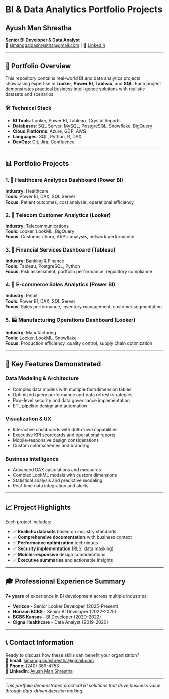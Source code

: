 # BI & Data Analytics Portfolio Projects

## Ayush Man Shrestha
**Senior BI Developer & Data Analyst**  
📧 simanggaidashrestha@gmail.com | 
🔗 [LinkedIn](https://linkedin.com/in/ayushmanshrestha)

---

## 🎯 Portfolio Overview

This repository contains real-world BI and data analytics projects showcasing expertise in **Looker**, **Power BI**, **Tableau**, and **SQL**. Each project demonstrates practical business intelligence solutions with realistic datasets and scenarios.

### 🛠️ Technical Stack
- **BI Tools**: Looker, Power BI, Tableau, Crystal Reports
- **Databases**: SQL Server, MySQL, PostgreSQL, Snowflake, BigQuery
- **Cloud Platforms**: Azure, GCP, AWS
- **Languages**: SQL, Python, R, DAX
- **DevOps**: Git, Jira, Confluence

---

## 📊 Portfolio Projects

### 1. 🏥 Healthcare Analytics Dashboard (Power BI)
**Industry**: Healthcare  
**Tools**: Power BI, DAX, SQL Server  
**Focus**: Patient outcomes, cost analysis, operational efficiency

### 2. 📱 Telecom Customer Analytics (Looker)
**Industry**: Telecommunications  
**Tools**: Looker, LookML, BigQuery  
**Focus**: Customer churn, ARPU analysis, network performance

### 3. 🏦 Financial Services Dashboard (Tableau)
**Industry**: Banking & Finance  
**Tools**: Tableau, PostgreSQL, Python  
**Focus**: Risk assessment, portfolio performance, regulatory compliance

### 4. 🛒 E-commerce Sales Analytics (Power BI)
**Industry**: Retail  
**Tools**: Power BI, DAX, SQL Server  
**Focus**: Sales performance, inventory management, customer segmentation

### 5. 🏭 Manufacturing Operations Dashboard (Looker)
**Industry**: Manufacturing  
**Tools**: Looker, LookML, Snowflake  
**Focus**: Production efficiency, quality control, supply chain optimization

---

## 🚀 Key Features Demonstrated

### Data Modeling & Architecture
- Complex data models with multiple fact/dimension tables
- Optimized query performance and data refresh strategies
- Row-level security and data governance implementation
- ETL pipeline design and automation

### Visualization & UX
- Interactive dashboards with drill-down capabilities
- Executive KPI scorecards and operational reports
- Mobile-responsive design considerations
- Custom color schemes and branding

### Business Intelligence
- Advanced DAX calculations and measures
- Complex LookML models with custom dimensions
- Statistical analysis and predictive modeling
- Real-time data integration and alerts

---

## 📈 Project Highlights

Each project includes:
- ✅ **Realistic datasets** based on industry standards
- ✅ **Comprehensive documentation** with business context
- ✅ **Performance optimization** techniques
- ✅ **Security implementation** (RLS, data masking)
- ✅ **Mobile-responsive** design considerations
- ✅ **Executive summaries** and actionable insights

---

## 🎓 Professional Experience Summary

**7+ years** of experience in BI development across multiple industries:
- **Verizon** - Senior Looker Developer (2025-Present)
- **Horizon BCBS** - Senior BI Developer (2022-2025)
- **BCBS Kansas** - BI Developer (2020-2022)
- **Cigna Healthcare** - Data Analyst (2019-2020)

---

## 📞 Contact Information

Ready to discuss how these skills can benefit your organization?  
📧 **Email**: simanggaidashrestha@gmail.com  
📱 **Phone**: (240) 389-4753  
🔗 **LinkedIn**: [Ayush Man Shrestha](https://linkedin.com/in/ayushmanshrestha)

---

*This portfolio demonstrates practical BI solutions that drive business value through data-driven decision making.* 
